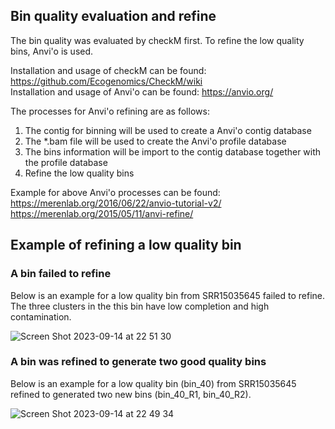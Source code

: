 ## Bin quality evaluation and refine
The bin quality was evaluated by checkM first. To refine the low quality bins, Anvi'o is used.

  Installation and usage of checkM can be found: https://github.com/Ecogenomics/CheckM/wiki  
  Installation and usage of Anvi'o can be found: https://anvio.org/

The processes for Anvi'o refining are as follows:

1. The contig for binning will be used to create a Anvi'o contig database
2. The *.bam file will be used to create the Anvi'o profile database
3. The bins information will be import to the contig database together with the profile database
4. Refine the low quality bins

Example for above Anvi'o processes can be found:  
  https://merenlab.org/2016/06/22/anvio-tutorial-v2/    
  https://merenlab.org/2015/05/11/anvi-refine/

## Example of refining a low quality bin
### A bin failed to refine
Below is an example for a low quality bin from SRR15035645 failed to refine. The three clusters in the this bin have low completion and high contamination.

![Screen Shot 2023-09-14 at 22 51 30](https://github.com/danghongyu/Workflow_for_genome_resolved_analysis/assets/77089121/e243e4a4-8dd6-44da-9b56-5cb072179950)

### A bin was refined to generate two good quality bins
Below is an example for a low quality bin (bin_40) from SRR15035645 refined to generated two new bins (bin_40_R1, bin_40_R2).

![Screen Shot 2023-09-14 at 22 49 34](https://github.com/danghongyu/Workflow_for_genome_resolved_analysis/assets/77089121/57a8ed09-b0e8-4d10-8f08-72dba855c9ac)



